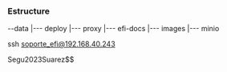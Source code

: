 ### Estructure
--data
|--- deploy
|--- proxy
|--- efi-docs
|--- images
|--- minio


ssh soporte_efi@192.168.40.243

Segu2023Suarez$$